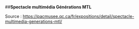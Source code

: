 ##**Spectacle multimédia Générations MTL**










Source : https://pacmusee.qc.ca/fr/expositions/detail/spectacle-multimedia-generations-mtl/
